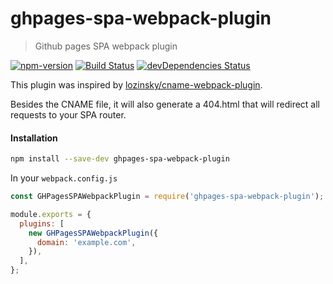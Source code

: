 ghpages-spa-webpack-plugin
===

> Github pages SPA webpack plugin

[![npm-version](https://img.shields.io/npm/v/ghpages-spa-webpack-plugin.svg)](https://www.npmjs.com/package/ghpages-spa-webpack-plugin)
[![Build Status](https://travis-ci.org/danielesteban/ghpages-spa-webpack-plugin.svg?branch=master)](https://travis-ci.org/danielesteban/ghpages-spa-webpack-plugin)
[![devDependencies Status](https://david-dm.org/danielesteban/ghpages-spa-webpack-plugin/dev-status.svg)](https://david-dm.org/danielesteban/ghpages-spa-webpack-plugin?type=dev)

This plugin was inspired by [lozinsky/cname-webpack-plugin](https://github.com/lozinsky/cname-webpack-plugin).

Besides the CNAME file, it will also generate a 404.html that will redirect all requests to your SPA router.

#### Installation

```sh
npm install --save-dev ghpages-spa-webpack-plugin
```

In your `webpack.config.js`

```javascript
const GHPagesSPAWebpackPlugin = require('ghpages-spa-webpack-plugin');

module.exports = {
  plugins: [
    new GHPagesSPAWebpackPlugin({
      domain: 'example.com',
    }),
  ],
};
```
